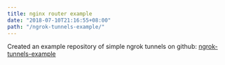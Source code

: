 ```yaml
---
title: nginx router example
date: "2018-07-10T21:16:55+08:00"
path: "/ngrok-tunnels-example/"
---
```


Created an example repository of simple ngrok tunnels on github:
[ngrok-tunnels-example](https://github.com/liuchong/ngrok-tunnels-example)
